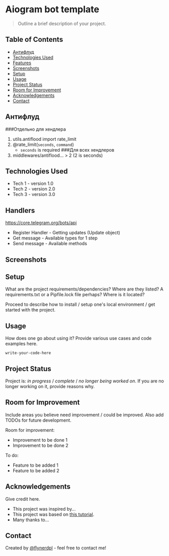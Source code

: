# Aiogram bot template
> Outline a brief description of your project.

## Table of Contents
* [Антифлуд](#)
* [Technologies Used](#technologies-used)
* [Features](#features)
* [Screenshots](#screenshots)
* [Setup](#setup)
* [Usage](#usage)
* [Project Status](#project-status)
* [Room for Improvement](#room-for-improvement)
* [Acknowledgements](#acknowledgements)
* [Contact](#contact)
<!-- * [License](#license) -->



## Антифлуд
###Отдельно для хендлера
1) utils.antiflood import rate_limit
2) @rate_limit(`seconds`, `command`)
   - `seconds` is required
###Для всех хендлеров
1) middlewares/antiflood... > 2 (2 is seconds)



## Technologies Used
- Tech 1 - version 1.0
- Tech 2 - version 2.0
- Tech 3 - version 3.0


## Handlers
https://core.telegram.org/bots/api
- Register Handler - Getting updates (Update object)
- Get message - Available types for 1 step
- Send message - Available methods


## Screenshots
<!-- If you have screenshots you'd like to share, include them here. -->


## Setup
What are the project requirements/dependencies? Where are they listed? A requirements.txt or a Pipfile.lock file perhaps? Where is it located?

Proceed to describe how to install / setup one's local environment / get started with the project.


## Usage
How does one go about using it?
Provide various use cases and code examples here.

`write-your-code-here`


## Project Status
Project is: _in progress_ / _complete_ / _no longer being worked on_. If you are no longer working on it, provide reasons why.


## Room for Improvement
Include areas you believe need improvement / could be improved. Also add TODOs for future development.

Room for improvement:
- Improvement to be done 1
- Improvement to be done 2

To do:
- Feature to be added 1
- Feature to be added 2


## Acknowledgements
Give credit here.
- This project was inspired by...
- This project was based on [this tutorial](https://www.example.com).
- Many thanks to...


## Contact
Created by [@flynerdpl](https://www.flynerd.pl/) - feel free to contact me!


<!-- Optional -->
<!-- ## License -->
<!-- This project is open source and available under the [... License](). -->

<!-- You don't have to include all sections - just the one's relevant to your project -->
